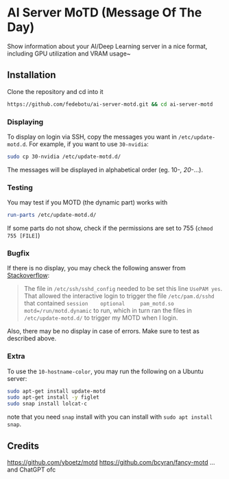# AI Server MoTD (Message Of The Day)

Show information about your AI/Deep Learning server in a nice format, including GPU utilization and VRAM usage~

## Installation

Clone the repository and cd into it
```bash
https://github.com/fedebotu/ai-server-motd.git && cd ai-server-motd
```
### Displaying

To display on login via SSH, copy the messages you want in `/etc/update-motd.d`.
For example, if you want to use `30-nvidia`:

```bash
sudo cp 30-nvidia /etc/update-motd.d/
```

The messages will be displayed in alphabetical order (eg. 10-*, 20-*...). 

### Testing
You may test if you MOTD (the dynamic part) works with
```bash
run-parts /etc/update-motd.d/
```
If some parts do not show, check if the permissions are set to 755 (`chmod 755 [FILE]`)

### Bugfix
If there is no display, you may check the following answer from [Stackoverflow](https://askubuntu.com/questions/1394600/motd-not-showing-up-on-ubuntu-21-10):
> The file in `/etc/ssh/sshd_config` needed to be set this line `UsePAM yes`. That allowed the interactive login to trigger the file `/etc/pam.d/sshd` that contained `session    optional     pam_motd.so  motd=/run/motd.dynamic` to run, which in turn ran the files in `/etc/update-motd.d/` to trigger my MOTD when I login.

Also, there may be no display in case of errors. Make sure to test as described above.

### Extra

To use the `10-hostname-color`, you may run the following on a Ubuntu server:
```bash
sudo apt-get install update-motd
sudo apt-get install -y figlet
sudo snap install lolcat-c
```

note that you need `snap` install with you can install with `sudo apt install snap`.

## Credits
https://github.com/yboetz/motd
https://github.com/bcyran/fancy-motd
... and ChatGPT ofc
